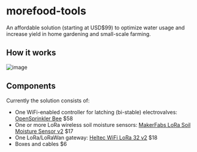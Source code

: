 # morefood-tools
An affordable solution (starting at USD$99) to optimize water usage and increase yield in home gardening and small-scale farming.

## How it works

![image](https://user-images.githubusercontent.com/56868476/161389045-cb006a11-fced-45e8-acaf-291a7a61ea16.png)

## Components
Currently the solution consists of:
- One WiFi-enabled controller for latching (bi-stable) electrovalves: [OpenSprinkler Bee](https://opensprinkler.com/product/opensprinkler-bee/) $58
- One or more LoRa wireless soil moisture sensors: [MakerFabs LoRa Soil Moisture Sensor v2](https://www.makerfabs.com/lora-soil-moisture-sensor-v2.html) $17
- One LoRa/LoRaWan gateway: [Heltec WiFi LoRa 32 v2](https://heltec.org/project/wifi-lora-32/) $18
- Boxes and cables $6
